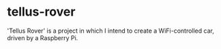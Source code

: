 # tellus-rover

'Tellus Rover' is a project in which I intend to create a WiFi-controlled car, driven by a Raspberry Pi.
